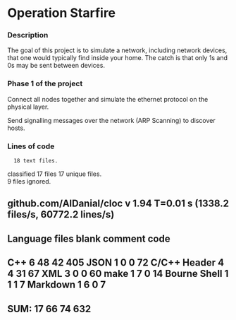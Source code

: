 # Operation Starfire

### Description

The goal of this project is to simulate a network, including network devices, that one would typically find inside your home. The catch is that only 1s and 0s may be sent between devices.

### Phase 1 of the project

Connect all nodes together and simulate the ethernet protocol on the physical layer.

Send signalling messages over the network (ARP Scanning) to discover hosts.

### Lines of code
      18 text files.
classified 17 files      17 unique files.                              
       9 files ignored.

github.com/AlDanial/cloc v 1.94  T=0.01 s (1338.2 files/s, 60772.2 lines/s)
-------------------------------------------------------------------------------
Language                     files          blank        comment           code
-------------------------------------------------------------------------------
C++                              6             48             42            405
JSON                             1              0              0             72
C/C++ Header                     4              4             31             67
XML                              3              0              0             60
make                             1              7              0             14
Bourne Shell                     1              1              1              7
Markdown                         1              6              0              7
-------------------------------------------------------------------------------
SUM:                            17             66             74            632
-------------------------------------------------------------------------------

